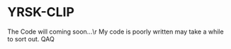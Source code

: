 # YRSK-CLIP
The Code will coming soon...\r
My code is poorly written may take a while to sort out. QAQ
